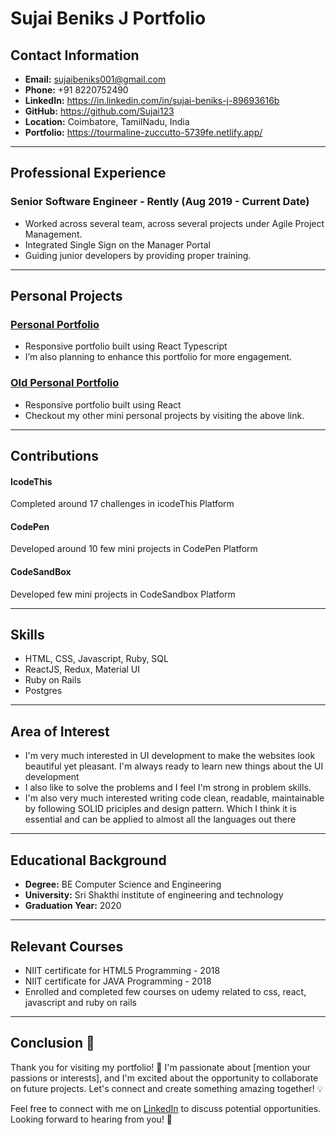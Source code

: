 # Sujai Beniks J Portfolio

## Contact Information
- **Email:** sujaibeniks001@gmail.com
- **Phone:** +91 8220752490
- **LinkedIn:** https://in.linkedin.com/in/sujai-beniks-j-89693616b
- **GitHub:** https://github.com/Sujai123
- **Location:** Coimbatore, TamilNadu, India
- **Portfolio:** https://tourmaline-zuccutto-5739fe.netlify.app/

---

## Professional Experience
### Senior Software Engineer - Rently (Aug 2019 - Current Date)
- Worked across several team, across several projects under Agile Project Management.
- Integrated Single Sign on the Manager Portal
- Guiding junior developers by providing proper training.
---

## Personal Projects
### [Personal Portfolio](https://tourmaline-zuccutto-5739fe.netlify.app/)
- Responsive portfolio built using React Typescript
- I’m also planning to enhance this portfolio for more engagement.

### [Old Personal Portfolio](https://sujai123.github.io/my-blog/)
- Responsive portfolio built using React
- Checkout my other mini personal projects by visiting the above link.

---

## Contributions
#### IcodeThis
Completed around 17 challenges in icodeThis Platform
#### CodePen
Developed around 10 few mini projects in CodePen Platform
#### CodeSandBox
Developed few mini projects in CodeSandbox Platform

---

## Skills
- HTML, CSS, Javascript, Ruby, SQL
- ReactJS, Redux, Material UI
- Ruby on Rails
- Postgres

---

## Area of Interest
- I'm very much interested in UI development to make the websites look beautiful yet pleasant. I'm always ready to learn new things about the UI development
- I also like to solve the problems and I feel I'm strong in problem skills.
- I'm also very much interested writing code clean, readable, maintainable by following SOLID priciples and design pattern. Which I think it is essential and can be applied to almost all the languages out there


---

## Educational Background
- **Degree:** BE Computer Science and
Engineering
- **University:** Sri Shakthi institute of engineering
and technology
- **Graduation Year:** 2020

---

## Relevant Courses
- NIIT certificate for HTML5 Programming - 2018
- NIIT certificate for JAVA Programming - 2018
- Enrolled and completed few courses on udemy
related to css, react, javascript and ruby on rails

---

## Conclusion 🌟

Thank you for visiting my portfolio! 🚀 I'm passionate about [mention your passions or interests], and I'm excited about the opportunity to collaborate on future projects. Let's connect and create something amazing together! 💡

Feel free to connect with me on [LinkedIn](https://www.linkedin.com/in/yourprofile) to discuss potential opportunities. Looking forward to hearing from you! 📩




